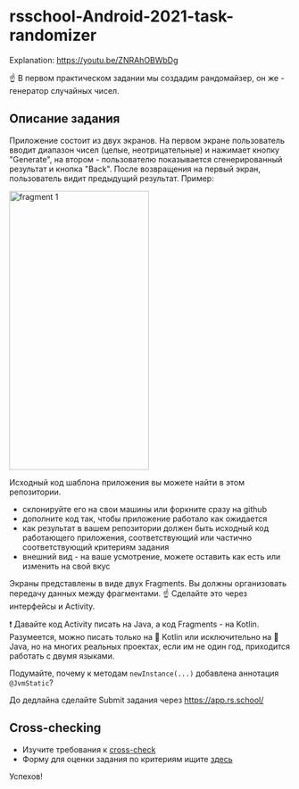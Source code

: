 # rsschool-Android-2021-task-randomizer

Explanation: https://youtu.be/ZNRAhOBWbDg

:point_up: В первом практическом задании мы создадим рандомайзер, он же - генератор случайных чисел.


## Описание задания

Приложение состоит из двух экранов. На первом экране пользователь вводит диапазон чисел (целые, неотрицательные) и нажимает кнопку "Generate", на втором - пользователю показывается сгенерированный результат и кнопка "Back". После возвращения на первый экран, пользователь видит предыдущий результат. Пример:


<img alt="fragment 1" src="/img/randomizer.gif" width="250" height="500" />

Исходный код шаблона приложения вы можете найти в этом репозитории.

- склонируйте его на свои машины или форкните сразу на github
- дополните код так, чтобы приложение работало как ожидается
- как результат в вашем репозитории должен быть исходный код работающего приложения, соответствующий или частично соответствующий критериям задания
- внешний вид - на ваше усмотрение, можете оставить как есть или изменить на свой вкус 

Экраны представлены в виде двух Fragments. Вы должны организовать передачу данных между фрагментами. :point_up: Сделайте это через интерфейсы и Activity. 

:exclamation: Давайте код Activity писать на Java, а код Fragments - на Kotlin. Разумеется, можно писать только на :man: Kotlin или исключительно на :older_man: Java, но на многих реальных проектах, если им не один год, приходится работать с двумя языками.

Подумайте, почему к методам `newInstance(...)` добавлена аннотация `@JvmStatic`?

До дедлайна сделайте Submit задания через https://app.rs.school/


## Cross-checking

- Изучите требования к <a href="https://docs.rs.school/#/cross-check-flow?id=cross-check">cross-check</a>
- Форму для оценки задания по критериям ищите <a href="https://ziginsider.github.io/checklist/index.html">здесь</a>

Успехов!
